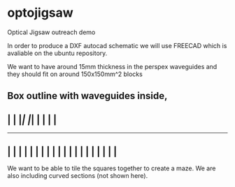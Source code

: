 # optojigsaw
Optical Jigsaw outreach demo

In order to produce a DXF autocad schematic we will use FREECAD which is avaliable on the ubuntu repository.

We want to have around 15mm thickness in the perspex waveguides and they should fit on around 150x150mm^2 blocks

Box outline with waveguides inside, 
---------------
|             |
|_____________|
|_____________| 
|             |
|             |
---------------

---------------
|     |  |    |
|     |  |    |
|     |  |    | 
|     |  |    |
|     |  |    |
---------------

We want to be able to tile the squares together to create a maze. We are also including curved sections (not shown here).

